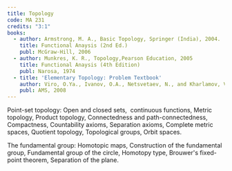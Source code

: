 ```yaml
---
title: Topology
code: MA 231
credits: "3:1"
books:
  - author: Armstrong, M. A., Basic Topology, Springer (India), 2004.
    title: Functional Anaysis (2nd Ed.)
    publ: McGraw-Hill, 2006
  - author: Munkres, K. R., Topology,Pearson Education, 2005
    title: Functional Anaysis (4th Edition)
    publ: Narosa, 1974
  - title: 'Elementary Topology: Problem Textbook'
    author: Viro, O.Ya., Ivanov, O.A., Netsvetaev, N., and Kharlamov, V.M.
    publ: AMS, 2008
---
```


Point-set topology: Open and closed sets,  continuous functions, Metric
topology, Product topology, Connectedness and path-connectedness, Compactness,
Countability axioms, Separation axioms, Complete metric spaces, Quotient
topology, Topological groups, Orbit spaces.

The fundamental group: Homotopic maps, Construction of the fundamental group,
Fundamental group of the circle, Homotopy type, Brouwer's fixed-point theorem,
Separation of the plane.
 
